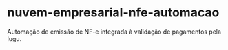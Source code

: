 # nuvem-empresarial-nfe-automacao
Automação de emissão de NF-e integrada à validação de pagamentos pela Iugu.
